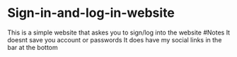 # Sign-in-and-log-in-website
This is a simple website that askes you to sign/log into the website
#Notes
It doesnt save you account or passwords
It does have my social links in the bar at the bottom
